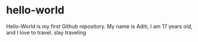 # hello-world
Hello-World is my first Github repository.
My name is Aditi, I am 17 years old, and I love to travel. 
slay traveling
